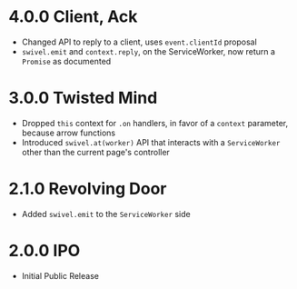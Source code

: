 # 4.0.0 Client, Ack

- Changed API to reply to a client, uses `event.clientId` proposal
- `swivel.emit` and `context.reply`, on the ServiceWorker, now return a `Promise` as documented

# 3.0.0 Twisted Mind

- Dropped `this` context for `.on` handlers, in favor of a `context` parameter, because arrow functions
- Introduced `swivel.at(worker)` API that interacts with a `ServiceWorker` other than the current page's controller

# 2.1.0 Revolving Door

- Added `swivel.emit` to the `ServiceWorker` side

# 2.0.0 IPO

- Initial Public Release
